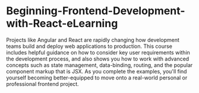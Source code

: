 # Beginning-Frontend-Development-with-React-eLearning
Projects like Angular and React are rapidly changing how development teams build and deploy web applications to production. This course includes helpful guidance on how to consider key user requirements within the development process, and also shows you how to work with advanced concepts such as state management, data-binding, routing, and the popular component markup that is JSX. As you complete the examples, you'll find yourself becoming better-equipped to move onto a real-world personal or professional frontend project.
